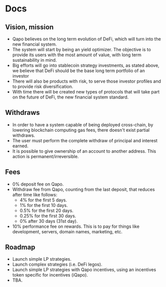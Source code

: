 # Docs

## Vision, mission

- Qapo believes on the long term evolution of DeFi, which will turn into the new financial system.
- The system will start by being an yield optimizer. The objective is to provide its users with the most amount of value, with long term sustainability in mind.
- Big efforts will go into stablecoin strategy investments, as stated above, we believe that DeFi should be the base long term portfolio of an investor
- There will also be products with risk, to serve those investor profiles and to provide risk diversification.
- With time there will be created new types of protocols that will take part on the future of DeFi, the new financial system standard.

## Withdraws

- In order to have a system capable of being deployed cross-chain, by lowering blockchain computing gas fees, there doesn't exist partial withdraws.
- The user must perform the complete withdraw of principal and interest earned.
- It is possible to give ownership of an account to another address. This action is permanent/irreversible.

## Fees

- 0% deposit fee on Qapo.
- Withdraw fee from Qapo, counting from the last deposit, that reduces after time like follows:
  - 4% for the first 5 days.
  - 1% for the first 10 days.
  - 0.5% for the first 20 days.
  - 0.25% for the first 30 days.
  - 0% after 30 days (31st day).
- 10% performance fee on rewards. This is to pay for things like development, servers, domain names, marketing, etc.

## Roadmap

- Launch simple LP strategies.
- Launch complex strategies (i.e. DeFi legos).
- Launch simple LP strategies with Qapo incentives, using an incentives token specific for incentives (iQapo).
- TBA.
